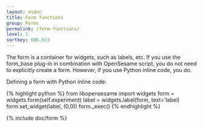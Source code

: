 ```yaml
---
layout: osdoc
title: Form functions
group: Forms
permalink: /form-functions/
level: 1
sortkey: 006.013
---
```


The form is a container for widgets, such as labels, etc. If you use the form_base plug-in in combination with OpenSesame script, you do not need to explicitly create a form. However, if you use Python inline code, you do.

Defining a form with Python inline code:

{% highlight python %}
from libopensesame import widgets
form = widgets.form(self.experiment)
label = widgets.label(form, text='label)
form.set_widget(label, (0,0))
form._exec()
{% endhighlight %}

{% include doc/form %}
